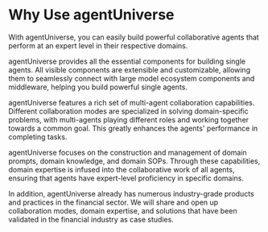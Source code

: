 # Why Use agentUniverse
With agentUniverse, you can easily build powerful collaborative agents that perform at an expert level in their respective domains.

agentUniverse provides all the essential components for building single agents. All visible components are extensible and customizable, allowing them to seamlessly connect with large model ecosystem components and middleware, helping you build powerful single agents.

agentUniverse features a rich set of multi-agent collaboration capabilities. Different collaboration modes are specialized in solving domain-specific problems, with multi-agents playing different roles and working together towards a common goal. This greatly enhances the agents' performance in completing tasks.

agentUniverse focuses on the construction and management of domain prompts, domain knowledge, and domain SOPs. Through these capabilities, domain expertise is infused into the collaborative work of all agents, ensuring that agents have expert-level proficiency in specific domains.

In addition, agentUniverse already has numerous industry-grade products and practices in the financial sector. We will share and open up collaboration modes, domain expertise, and solutions that have been validated in the financial industry as case studies.
